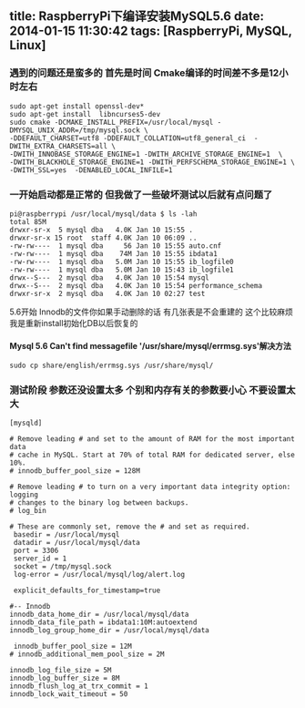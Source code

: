 title: RaspberryPi下编译安装MySQL5.6
date: 2014-01-15 11:30:42
tags: [RaspberryPi, MySQL, Linux]
---

### 遇到的问题还是蛮多的 首先是时间 Cmake编译的时间差不多是12小时左右

```
sudo apt-get install openssl-dev*
sudo apt-get install  libncurses5-dev
sudo cmake -DCMAKE_INSTALL_PREFIX=/usr/local/mysql -DMYSQL_UNIX_ADDR=/tmp/mysql.sock \ 
-DDEFAULT_CHARSET=utf8 -DDEFAULT_COLLATION=utf8_general_ci  -DWITH_EXTRA_CHARSETS=all \ 
-DWITH_INNOBASE_STORAGE_ENGINE=1 -DWITH_ARCHIVE_STORAGE_ENGINE=1  \
-DWITH_BLACKHOLE_STORAGE_ENGINE=1 -DWITH_PERFSCHEMA_STORAGE_ENGINE=1 \ 
-DWITH_SSL=yes  -DENABLED_LOCAL_INFILE=1
```

### 一开始启动都是正常的 但我做了一些破坏测试以后就有点问题了


```
pi@raspberrypi /usr/local/mysql/data $ ls -lah
total 85M
drwxr-sr-x  5 mysql dba   4.0K Jan 10 15:55 .
drwxr-sr-x 15 root  staff 4.0K Jan 10 06:09 ..
-rw-rw----  1 mysql dba     56 Jan 10 15:55 auto.cnf
-rw-rw----  1 mysql dba    74M Jan 10 15:55 ibdata1
-rw-rw----  1 mysql dba   5.0M Jan 10 15:55 ib_logfile0
-rw-rw----  1 mysql dba   5.0M Jan 10 15:43 ib_logfile1
drwx--S---  2 mysql dba   4.0K Jan 10 15:54 mysql
drwx--S---  2 mysql dba   4.0K Jan 10 15:54 performance_schema
drwxr-sr-x  2 mysql dba   4.0K Jan 10 02:27 test
```

5.6开始 Innodb的文件你如果手动删除的话 有几张表是不会重建的 这个比较麻烦 我是重新install初始化DB以后恢复的

#### Mysql 5.6 Can't find messagefile '/usr/share/mysql/errmsg.sys'解决方法

`sudo cp share/english/errmsg.sys /usr/share/mysql/`

### 测试阶段 参数还没设置太多 个别和内存有关的参数要小心 不要设置太大

```
[mysqld]

# Remove leading # and set to the amount of RAM for the most important data
# cache in MySQL. Start at 70% of total RAM for dedicated server, else 10%.
# innodb_buffer_pool_size = 128M

# Remove leading # to turn on a very important data integrity option: logging
# changes to the binary log between backups.
# log_bin

# These are commonly set, remove the # and set as required.
 basedir = /usr/local/mysql
 datadir = /usr/local/mysql/data
 port = 3306
 server_id = 1
 socket = /tmp/mysql.sock
 log-error = /usr/local/mysql/log/alert.log

 explicit_defaults_for_timestamp=true

#-- Innodb
innodb_data_home_dir = /usr/local/mysql/data
innodb_data_file_path = ibdata1:10M:autoextend
innodb_log_group_home_dir = /usr/local/mysql/data

 innodb_buffer_pool_size = 12M
# innodb_additional_mem_pool_size = 2M

innodb_log_file_size = 5M
innodb_log_buffer_size = 8M
innodb_flush_log_at_trx_commit = 1
innodb_lock_wait_timeout = 50
```


